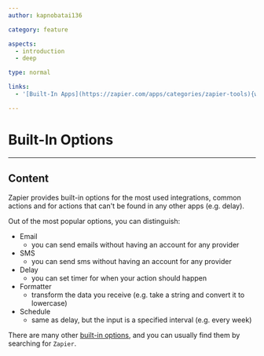 ```yaml
---
author: kapnobatai136

category: feature

aspects:
  - introduction
  - deep

type: normal

links:
  - '[Built-In Apps](https://zapier.com/apps/categories/zapier-tools){website}'

---
```


# Built-In Options

---
## Content

Zapier provides built-in options for the most used integrations, common actions and for actions that can't be found in any other apps (e.g. delay).

Out of the most popular options, you can distinguish:
- Email
    - you can send emails without having an account for any provider
- SMS
    - you can send sms without having an account for any provider
- Delay
    - you can set timer for when your action should happen
- Formatter
    - transform the data you receive (e.g. take a string and convert it to lowercase)
- Schedule
    - same as delay, but the input is a specified interval (e.g. every week)


There are many other [built-in options](https://zapier.com/apps/categories/zapier-tools), and you can usually find them by searching for `Zapier`.
